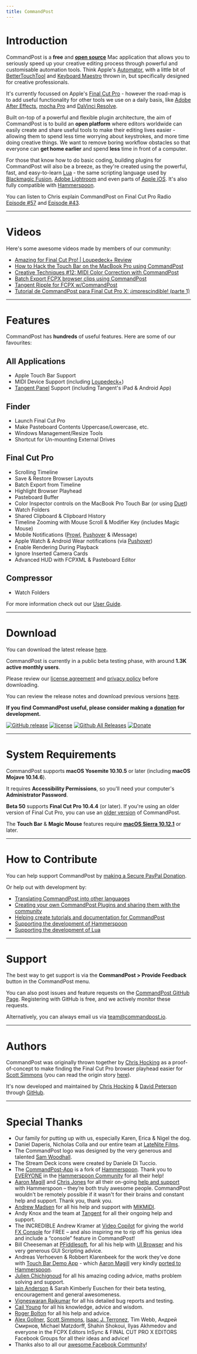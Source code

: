 ```yaml
---
title: CommandPost
---
```


# Introduction

CommandPost is a **free** and [**open source**](https://github.com/CommandPost/CommandPost/blob/develop/LICENSE.md) Mac application that allows you to seriously speed up your creative editing process through powerful and customisable automation tools. Think Apple's [Automator](https://macosxautomation.com/automator/), with a little bit of [BetterTouchTool](https://www.boastr.net) and [Keyboard Maestro](https://www.keyboardmaestro.com) thrown in, but specifically designed for creative professionals.

It's currently focussed on Apple's [Final Cut Pro](http://apple.com/final-cut-pro/) - however the road-map is to add useful functionality for other tools we use on a daily basis, like [Adobe After Effects](http://www.adobe.com/au/products/aftereffects.html), [mocha Pro](http://www.imagineersystems.com/products/mocha-pro/) and [DaVinci Resolve](https://www.blackmagicdesign.com/products/davinciresolve).

Built on-top of a powerful and flexible plugin architecture, the aim of CommandPost is to build an **open platform** where editors worldwide can easily create and share useful tools to make their editing lives easier - allowing them to spend less time worrying about keystrokes, and more time doing creative things. We want to remove boring workflow obstacles so that everyone can **get home earlier** and spend **less** time in front of a computer.

For those that know how to do basic coding, building plugins for CommandPost will also be a breeze, as they're created using the powerful, fast, and easy-to-learn [Lua](https://dev.commandpost.io/lua/overview/) - the same scripting language used by [Blackmagic Fusion](https://www.blackmagicdesign.com/products/fusion/), [Adobe Lightroom](https://www.adobe.com/au/products/photoshop-lightroom.html) and even parts of [Apple iOS](https://twitter.com/_inside/status/1026173832527265792). It's also fully compatible with [Hammerspoon](http://www.hammerspoon.org).

You can listen to Chris explain CommandPost on Final Cut Pro Radio [Episode #57](http://fcpradio.com/episode057.html) and [Episode #43](http://fcpradio.com/episodes/episode043.html).

---

# Videos

Here's some awesome videos made by members of our community:

- [Amazing for Final Cut Pro! | Loupedeck+ Review](https://www.youtube.com/watch?v=uNMdDGtIoR0)
- [How to Hack the Touch Bar on the MacBook Pro using CommandPost](https://www.youtube.com/watch?v=Wf7MZ2MjgkA)
- [Creative Techniques #12: MIDI Color Correction with CommandPost](https://www.youtube.com/watch?v=V4YvDeOtpGc)
- [Batch Export FCPX browser clips using CommandPost](https://www.youtube.com/watch?v=FXzoeAUWMe4)
- [Tangent Ripple for FCPX w/CommandPost](https://www.youtube.com/watch?v=FWzd6KZNHpY)
- [Tutorial de CommandPost para Final Cut Pro X: ¡imprescindible! (parte 1)](https://www.youtube.com/watch?v=Ai_fTAwEI_g)

---

# Features

CommandPost has **hundreds** of useful features. Here are some of our favourites:

## All Applications
- Apple Touch Bar Support
- MIDI Device Support (including [Loupedeck+](https://loupedeck.com))
- [Tangent Panel](http://tangentwave.co.uk) Support (including Tangent's iPad & Android App)

## Finder

- Launch Final Cut Pro
- Make Pasteboard Contents Uppercase/Lowercase, etc.
- Windows Management/Resize Tools
- Shortcut for Un-mounting External Drives

## Final Cut Pro

- Scrolling Timeline
- Save & Restore Browser Layouts
- Batch Export from Timeline
- Highlight Browser Playhead
- Pasteboard Buffer
- Color Inspector controls on the MacBook Pro Touch Bar (or using [Duet](https://www.duetdisplay.com))
- Watch Folders
- Shared Clipboard & Clipboard History
- Timeline Zooming with Mouse Scroll & Modifier Key (includes Magic Mouse)
- Mobile Notifications ([Prowl](https://www.prowlapp.com), [Pushover](https://pushover.net/login) & iMessage)
- Apple Watch & Android Wear notifications (via [Pushover](https://pushover.net/login))
- Enable Rendering During Playback
- Ignore Inserted Camera Cards
- Advanced HUD with FCPXML & Pasteboard Editor

## Compressor

- Watch Folders

For more information check out our [User Guide](http://help.commandpost.io/).

---

# Download

You can download the latest release <a href="https://github.com/CommandPost/CommandPost/releases/latest" id="download-text-link">here</a>.

CommandPost is currently in a public beta testing phase, with around **1.3K active monthly users**.

Please review our [license agreement](https://github.com/CommandPost/CommandPost/blob/develop/LICENSE.md) and [privacy policy](https://help.commandpost.io/privacy-and-credits/privacy-policy) before downloading.

You can review the release notes and download previous versions [here](https://github.com/CommandPost/CommandPost/releases/).

**If you find CommandPost useful, please consider making a [donation](https://www.paypal.com/cgi-bin/webscr?cmd=_s-xclick&hosted_button_id=HQK87KLKY8EVN) for development.**

[![GitHub release](https://img.shields.io/github/release/CommandPost/CommandPost/all.svg)](https://github.com/CommandPost/CommandPost/releases) [![license](https://img.shields.io/github/license/CommandPost/CommandPost.svg)](https://github.com/CommandPost/CommandPost/blob/develop/LICENSE.md) [![Github All Releases](https://img.shields.io/github/downloads/CommandPost/CommandPost/total.svg)](https://github.com/CommandPost/CommandPost/releases) [![Donate](https://img.shields.io/badge/Donate-PayPal-green.svg)](https://www.paypal.com/cgi-bin/webscr?cmd=_s-xclick&hosted_button_id=HQK87KLKY8EVN)

---

# System Requirements

CommandPost supports **macOS Yosemite 10.10.5** or later (including **macOS Mojave 10.14.6**).

It requires **Accessibility Permissions**, so you'll need your computer's **Administrator Password**.

**Beta 50** supports **Final Cut Pro 10.4.4** (or later). If you're using an older version of Final Cut Pro, you can use an [older version](https://github.com/CommandPost/CommandPost/releases/tag/1.0.0-beta.34) of CommandPost.

The **Touch Bar** & **Magic Mouse** features require **[macOS Sierra 10.12.1](https://support.apple.com/kb/dl1897)** or later.

---

# How to Contribute

You can help support CommandPost by [making a Secure PayPal Donation](https://www.paypal.com/cgi-bin/webscr?cmd=_s-xclick&hosted_button_id=HQK87KLKY8EVN).

Or help out with development by:

- [Translating CommandPost into other languages](https://poeditor.com/join/project/QWvOQlF1Sy)
- [Creating your own CommandPost Plugins and sharing them with the community](https://dev.commandpost.io/plugins/overview/)
- [Helping create tutorials and documentation for CommandPost](https://github.com/CommandPost/CommandPost/issues)
- [Supporting the development of Hammerspoon](http://www.hammerspoon.org)
- [Supporting the development of Lua](https://www.lua.org/donations.html)

---

# Support

The best way to get support is via the **CommandPost > Provide Feedback** button in the CommandPost menu.

You can also post issues and feature requests on the [CommandPost GitHub Page](https://github.com/CommandPost/CommandPost/issues). Registering with GitHub is free, and we actively monitor these requests.

Alternatively, you can always email us via [team@commandpost.io](mailto:team@commandpost.io).

---

# Authors

CommandPost was originally thrown together by [Chris Hocking](https://github.com/latenitefilms) as a proof-of-concept to make finding the Final Cut Pro browser playhead easier for [Scott Simmons](http://www.scottsimmons.tv/) (you can read the origin story [here](https://latenitefilms.com/blog/final-cut-pro-hacks/)).

It's now developed and maintained by [Chris Hocking](https://github.com/latenitefilms) & [David Peterson](https://github.com/randomeizer) through [GitHub](https://github.com/CommandPost/CommandPost).

---

# Special Thanks

- Our family for putting up with us, especially Karen, Erica & Nigel the dog.
- Daniel Daperis, Nicholas Colla and our entire team at [LateNite Films](https://latenitefilms.com).
- The CommandPost logo was designed by the very generous and talented [Sam Woodhall](https://twitter.com/SWDoctor).
- The Stream Deck icons were created by Daniele Di Tuccio.
- The [CommandPost-App](https://github.com/CommandPost/CommandPost-App) is a fork of [Hammerspoon](http://www.hammerspoon.org). Thank you to [EVERYONE](https://github.com/Hammerspoon/hammerspoon/blob/master/CREDITS.md) in the [Hammerspoon Community](https://github.com/Hammerspoon/hammerspoon/issues) for all their help!
- [Aaron Magill](https://github.com/asmagill) and [Chris Jones](https://github.com/cmsj) for all their on-going [help and support](https://github.com/Hammerspoon/hammerspoon/issues) with Hammerspoon – they’re both truly awesome people. CommandPost wouldn't be remotely possible if it wasn't for their brains and constant help and support. Thank you, thank you.
- [Andrew Madsen](https://github.com/armadsen) for all his help and support with [MIKMIDI](https://github.com/mixedinkey-opensource/MIKMIDI).
- Andy Knox and the team at [Tangent](http://tangentwave.co.uk) for all their ongoing help and support.
- The INCREDIBLE Andrew Kramer at [Video Copilot](http://www.videocopilot.net/) for giving the world [FX Console](http://www.videocopilot.net/blog/2016/10/new-workflow-plug-in-fx-console-is-now-available/) for FREE – and also inspiring me to rip off his genius idea and include a “console” feature in CommandPost!
- Bill Cheeseman at [PFiddlesoft](http://pfiddlesoft.com/), for all his help with [UI Browser](http://pfiddlesoft.com/uibrowser/index.html) and his very generous GUI Scripting advice.
- Andreas Verhoeven & Robbert Klarenbeek for the work they’ve done with [Touch Bar Demo App](https://github.com/bikkelbroeders/TouchBarDemoApp) - which [Aaron Magill](https://github.com/asmagill) very kindly [ported to Hammerspoon](https://github.com/asmagill/hammerspoon_asm/tree/master/touchbar).
- [Julien Chichignoud](http://julien.chichignoud.com) for all his amazing coding advice, maths problem solving and support.
- [Iain Anderson](http://funwithstuff.com) & Sarah Kimberly Euschen for their beta testing, encouragement and general awesomeness.
- [Vigneswaran Rajkumar](https://theacharya.co) for all his detailed bug reports and testing.
- [Cail Young](https://twitter.com/cailyoung) for all his knowledge, advice and wisdom.
- [Roger Bolton](https://coremelt.com) for all his help and advice.
- [Alex Gollner](http://alex4d.com/), [Scott Simmons](http://www.scottsimmons.tv/), [Isaac J. Terronez](https://twitter.com/ijterronez), Tim Webb, Андрей Смирнов, Michael Matzdorff, Shahin Shokoui, Ilyas Akhmedov and everyone in the FCPX Editors InSync & FINAL CUT PRO X EDITORS Facebook Groups for all their ideas and advice!
- Thanks also to all our [awesome Facebook Community](https://www.facebook.com/groups/commandpost/)!